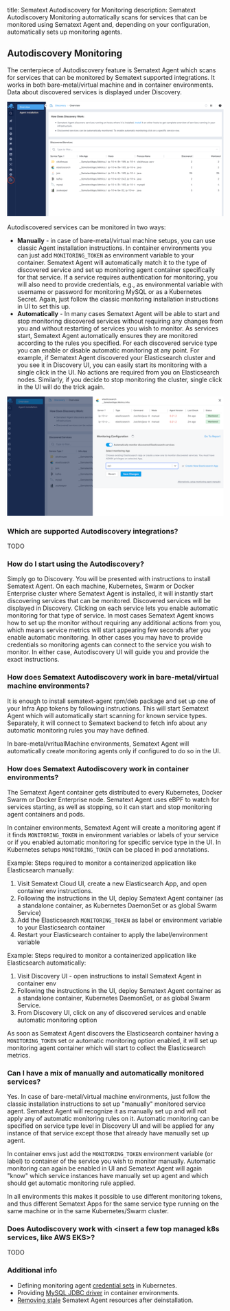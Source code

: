 title: Sematext Autodiscovery for Monitoring
description: Sematext Autodiscovery Monitoring automatically scans for services that can be monitored using Sematext Agent and, depending on your configuration, automatically sets up monitoring agents. 

## Autodiscovery Monitoring

The centerpiece of Autodiscovery feature is Sematext Agent which scans for services that can be monitored by Sematext supported integrations. It works in both bare-metal/virtual machine and in container environments. Data about discovered services is displayed under Discovery.

<img class="content-modal-image" alt="Sematext Autodiscovery UI" src="../images/monitoring/autodiscovery-ui.png" title="Sematext Autodiscovery UI">


Autodiscovered services can be monitored in two ways:
- **Manually** - in case of bare-metal/virtual machine setups, you can use classic Agent installation instructions. In container environments you can just add `MONITORING_TOKEN` as environment variable to your container. Sematext Agent will automatically match it to the type of discovered service and set up monitoring agent container specifically for that service. If a service requires authentication for monitoring, you will also need to provide credentials, e.g., as environmental variable with username or password for monitoring MySQL or as a Kubernetes Secret. Again, just follow the classic monitoring installation instructions in UI to set this up.
- **Automatically** - In many cases Sematext Agent will be able to start and stop monitoring discovered services without requiring any changes from you and without restarting of services you wish to monitor. As services start, Sematext Agent automatically ensures they are monitored according to the rules you specified. For each discovered service type you can enable or disable automatic monitoring at any point. For example, if Sematext Agent discovered your Elasticsearch cluster and you see it in Discovery UI, you can easily start its monitoring with a single click in the UI. No actions are required from you on Elasticsearch nodes. Similarly, if you decide to stop monitoring the cluster, single click in the UI will do the trick again. 

<img class="content-modal-image" alt="Enabling Automatic Autodiscovery Monitoring" src="../images/monitoring/automatic-autodiscovery-monitoring.png" title="Enabling Automatic Autodiscovery Monitoring">


### Which are supported Autodiscovery integrations?

TODO

### How do I start using the Autodiscovery?

Simply go to Discovery. You will be presented with instructions to install Sematext Agent. On each machine, Kubernetes, Swarm or Docker Enterprise cluster where Sematext Agent
is installed, it will instantly start discovering services that can be monitored. Discovered services will be displayed in Discovery. Clicking on each service lets you enable automatic monitoring for that type of service. In most cases Sematext Agent knows how to set up the monitor without requiring any additional actions from you, which means service metrics will start appearing few seconds after you enable automatic monitoring. In other cases you may have to provide credentials so monitoring agents can connect to the service you wish to monitor. In either case, Autodiscovery UI will guide you and provide the exact instructions.

### How does Sematext Autodiscovery work in bare-metal/virtual machine environments?

It is enough to install sematext-agent rpm/deb package and set up one of your Infra App tokens by following instructions. This will start Sematext Agent which will
automatically start scanning for known service types. Separately, it will connect to Sematext backend to fetch info about any automatic monitoring rules you may have defined.

In bare-metal/vritualMachine environments, Sematext Agent will automatically create monitoring agents only if configured to do so in the UI.

### How does Sematext Autodiscovery work in container environments? 

The Sematext Agent container gets distributed to every Kubernetes, Docker Swarm or Docker Enterprise node. Sematext Agent uses eBPF to watch for services starting, as well as stopping, so it can start and stop monitoring agent containers and pods.

In container environments, Sematext Agent will create a monitoring agent if it finds `MONITORING_TOKEN` in environment variables or labels of your service or if you enabled automatic monitoring for specific service type in the UI. In Kubernetes setups `MONITORING_TOKEN` can be placed in pod annotations.

Example: Steps required to monitor a containerized application like Elasticsearch manually: 
1. Visit Sematext Cloud UI, create a new Elasticsearch App, and open container env instructions.
2. Following the instructions in the UI, deploy Sematext Agent container (as a standalone container, as Kubernetes DaemonSet or as global Swarm Service)
3. Add the Elasticsearch `MONITORING_TOKEN` as label or environment variable to your Elasticsearch container
4. Restart your Elasticsearch container to apply the label/environment variable

Example: Steps required to monitor a containerized application like Elasticsearch automatically: 
1. Visit Discovery UI - open instructions to install Sematext Agent in container env
2. Following the instructions in the UI, deploy Sematext Agent container as a standalone container, Kubernetes DaemonSet, or as global Swarm Service.
3. From Discovery UI, click on any of discovered services and enable automatic monitoring option

As soon as Sematext Agent discovers the Elasticsearch container having a `MONITORING_TOKEN` set or automatic monitoring option enabled, it will set up monitoring agent container which will start to collect the Elasticsearch metrics. 

### Can I have a mix of manually and automatically monitored services?

Yes. In case of bare-metal/virtual machine environments, just follow the classic installation instructions to set up "manually" monitored service agent. Sematext Agent will recognize it as manually set up and will not apply any of automatic monitoring rules on it. Automatic monitoring can be specified on service type level in Discovery UI and will be applied for any instance of that service except those that already have manually set up agent.

In container envs just add the `MONITORING_TOKEN` environment variable (or label) to container of the service you wish to monitor manually. Automatic monitoring can again be enabled in UI and Sematext Agent will again "know" which service instances have manually set up agent and which should get automatic monitoring rule applied.  

In all environments this makes it possible to use different monitoring tokens, and thus different Sematext Apps for the same service type running on the same machine or in the same Kubernetes/Swarm cluster.

### Does Autodiscovery work with <insert a few top managed k8s services, like AWS EKS>?

TODO

### Additional info

- Defining monitoring agent [credential sets](../agents/sematext-agent/autodisco/credential-sets) in Kubernetes.
- Providing [MySQL JDBC driver](../agents/sematext-agent/autodisco/mysql-driver) in container environments.
- [Removing stale](../agents/sematext-agent/autodisco/removing-stale-resources) Sematext Agent resources after deinstallation.
